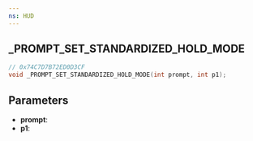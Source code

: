 ```yaml
---
ns: HUD
---
```

## _PROMPT_SET_STANDARDIZED_HOLD_MODE

```c
// 0x74C7D7B72ED0D3CF
void _PROMPT_SET_STANDARDIZED_HOLD_MODE(int prompt, int p1);
```

## Parameters
* **prompt**:
* **p1**:
